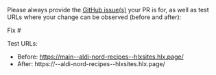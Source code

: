 Please always provide the [GitHub issue(s)](../issues) your PR is for, as well as test URLs where your change can be observed (before and after):

Fix #<gh-issue-id>

Test URLs:
- Before: https://main--aldi-nord-recipes--hlxsites.hlx.page/
- After: https://<branch>--aldi-nord-recipes--hlxsites.hlx.page/
